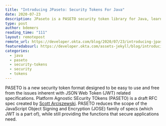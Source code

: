 ```yaml
---
title: "Introducing JPaseto: Security Tokens For Java"
date: 2020-07-23
description: JPaseto is a PASETO security token library for Java, learn more in this post.
type: post
author: bdemers
reading_time: "111"
layout: remotepost
remote_url: https://developer.okta.com/blog/2020/07/23/introducing-jpaseto
featuredabsurl: https://developer.okta.com/assets-jekyll/blog/introducing-jpaseto/jpaseto-social-5fdb0c727afaf251c4105dbc26f88a1d14121c94c67a53724117d8d2915a9b92.png
categories:
  - java
  - paseto
  - security-tokens
  - security
  - tokens
---
```


PASETO is a new security token format designed to be easy to use and free from the issues inherent with JSON Web Token (JWT) related specifications. Platform Agnostic SEcurity TOkens (PASETO) is a draft RFC spec created by [Scott Arciszewski](https://paragonie.com/). PASETO reduces the scope of the JavaScript Object Signing and Encryption (JOSE) family of specs (which JWT is a part of), while still providing the functions that secure applications need.